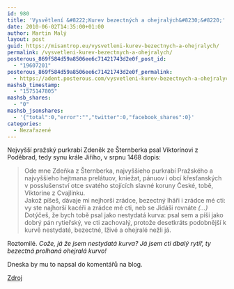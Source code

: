 ```yaml
---
id: 980
title: 'Vysvětlení &#8222;Kurev bezectných a ohejralých&#8230;&#8220;'
date: 2010-06-02T14:35:00+01:00
author: Martin Malý
layout: post
guid: https://misantrop.eu/vysvetleni-kurev-bezectnych-a-ohejralych/
permalink: /vysvetleni-kurev-bezectnych-a-ohejralych/
posterous_869f584d59a8506ee6c71421743d2e0f_post_id:
  - "19607201"
posterous_869f584d59a8506ee6c71421743d2e0f_permalink:
  - https://adent.posterous.com/vysvetleni-kurev-bezectnych-a-ohejralych
mashsb_timestamp:
  - "1575147805"
mashsb_shares:
  - "0"
mashsb_jsonshares:
  - '{"total":0,"error":"","twitter":0,"facebook_shares":0}'
categories:
  - Nezařazené
---
```

Nejvyšší pražský purkrabí Zdeněk ze Šternberka psal Viktorínovi z Poděbrad, tedy synu krále Jiřího, v srpnu 1468 dopis:

<blockquote class="posterous_medium_quote">
  <p>
    Ode mne Zdeňka z Šternberka, najvyššieho purkrabí Pražského a najvyššieho hejtmana prelátuov, kniežat, pánuov i obcí křesťanských<br />v posslušenství otce svatého stojících slavné koruny České, tobě, Viktorine z Cvajlinku.<br />Jakož píšeš, dávaje mi nejhorší zrádce, bezectný lháři i zrádce mé cti: vy ste najhorší kacéři a zrádce mé cti, neb se Jidáši rovnáte <em>(&#8230;)</em> Dotýčeš, že bych tobě psal jako nestydatá kurva: psal sem a píši jako dobrý pán rytieřský, ve cti zachovalý, protože desetkráts podobnější k kurvě nestydaté, bezectné, lživé a ohejralé nežli já.
  </p>
</blockquote>

Roztomilé. _Cože, já že jsem nestydatá kurva? Já jsem cti dbalý rytíř, ty bezectná prolhaná ohejralá kurvo!_

Dneska by mu to napsal do komentářů na blog.

[Zdroj](https://www.e-stredovek.cz/forum/viewtopic.php?p=18633)
